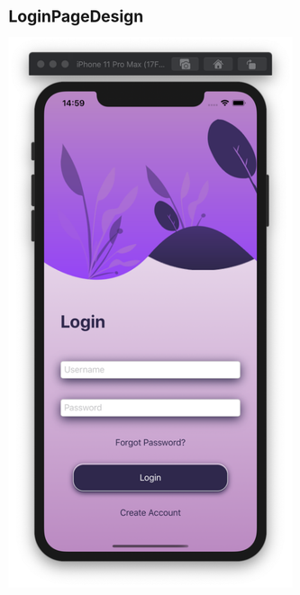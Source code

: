 # LoginPageDesign

![](https://github.com/ram4ik/LoginPageDesign/blob/master/LoginPageDesign/Assets.xcassets/Screenshot%202020-06-04%20at%2014.59.58.imageset/Screenshot%202020-06-04%20at%2014.59.58.png)
